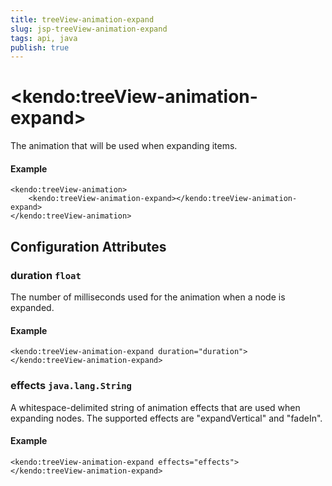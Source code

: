 ```yaml
---
title: treeView-animation-expand
slug: jsp-treeView-animation-expand
tags: api, java
publish: true
---
```


# \<kendo:treeView-animation-expand\>

The animation that will be used when expanding items.

#### Example
    <kendo:treeView-animation>
        <kendo:treeView-animation-expand></kendo:treeView-animation-expand>
    </kendo:treeView-animation>

## Configuration Attributes

### duration `float`

The number of milliseconds used for the animation when a
node is expanded.

#### Example
    <kendo:treeView-animation-expand duration="duration">
    </kendo:treeView-animation-expand>

### effects `java.lang.String`

A whitespace-delimited string of animation effects that are used when expanding nodes.
The supported effects are "expandVertical" and "fadeIn".

#### Example
    <kendo:treeView-animation-expand effects="effects">
    </kendo:treeView-animation-expand>

